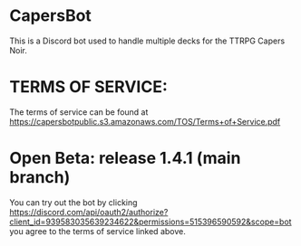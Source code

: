 # CapersBot
This is a Discord bot used to handle multiple decks for the TTRPG Capers Noir.

# TERMS OF SERVICE:
The terms of service can be found at
https://capersbotpublic.s3.amazonaws.com/TOS/Terms+of+Service.pdf

# Open Beta: release 1.4.1 (main branch)
You can try out the bot by clicking https://discord.com/api/oauth2/authorize?client_id=939583035639234622&permissions=515396590592&scope=bot you agree to the terms of service linked above.

